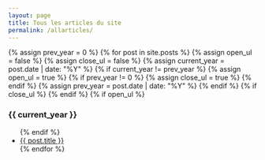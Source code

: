 ```yaml
---
layout: page
title: Tous les articles du site
permalink: /allarticles/
---
```


<article class="page">
  <div class="posts">
  {% assign prev_year = 0 %}
  {% for post in site.posts %}
    {% assign open_ul = false %}
    {% assign close_ul = false %}
    {% assign current_year = post.date | date: "%Y"  %}
    {% if current_year != prev_year %}
      {% assign open_ul = true %}
      {% if prev_year != 0 %}
        {% assign close_ul = true %}
      {% endif %}
      {% assign prev_year = post.date | date: "%Y"  %}
    {% endif %}
    {% if close_ul %}
      </ul>
    {% endif %}
    {% if open_ul %}
      <h3>{{ current_year }}</h3>
      <ul class="post">
    {% endif %}
      <li>
        <a href="{{ site.baseurl }}{{ post.url }}">{{ post.title }}</a>
      </li>
  {% endfor %}
  </ul>
  </div>
</article>